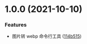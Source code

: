 # 1.0.0 (2021-10-10)

### Features

- 图片转 webp 命令行工具 ([114b515](https://github.com/mr-kings/webp-scripts/commit/114b5154fcca137bf430896a9caf7dd9422523b9))
